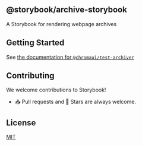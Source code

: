 ## @storybook/archive-storybook

A Storybook for rendering webpage archives

## Getting Started

See [the documentation for `@chromaui/test-archiver`](https://github.com/chromaui/test-archiver/blob/main/Documentation.md)

## Contributing

We welcome contributions to Storybook!

- 📥 Pull requests and 🌟 Stars are always welcome.

## License

[MIT](https://github.com/chromaui/archive-storybook/blob/main/LICENSE)
